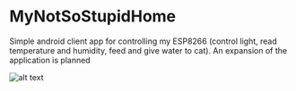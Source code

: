 # MyNotSoStupidHome
Simple android client app for controlling my ESP8266 (control light, read temperature and humidity, feed and give water to cat). An expansion of the application is planned

![alt text](https://drive.google.com/file/d/1DB-Jy0qj3goCFuWzNen2856OvDLrCfW_/view?usp=sharing)
